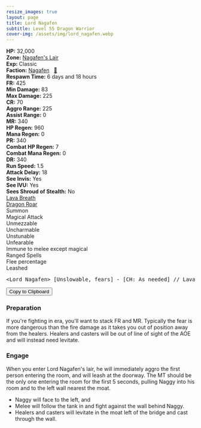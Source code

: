 ```yaml
---
resize_images: true
layout: page
title: Lord Nagafen
subtitle: Level 55 Dragon Warrior
cover-img: /assets/img/lord_nagafen.webp
---
```


<div class="info-section">
<div class="info-item"><strong>HP:</strong> 32,000</div>
<div class="info-item"><strong>Zone:</strong> <a href="https://www.pqdi.cc/zone/32" target="_blank">Nagafen's Lair</a></div>
<div class="info-item"><strong>Exp:</strong> Classic</div>
<div class="info-item"><strong>Faction:</strong> <a href="https://www.pqdi.cc/faction/249" target="_blank">Nagafen</a>&nbsp;&nbsp;&nbsp;<a href="https://www.pqdi.cc/npc/32040" target="_blank" title="View NPC on PQDI">🔗</a></div>
</div>

<div class="info-lockout">
<div class="info-lockoutitem"><strong>Respawn Time:</strong> 6 days and 18 hours</div>
</div>

<div class="stats-grid">
<div class="stats-row">
<div class="stats-cell"><strong>FR:</strong> 425</div>
<div class="stats-cell"><strong>Min Damage:</strong> 83</div>
<div class="stats-cell"><strong>Max Damage:</strong> 225</div>
</div>
<div class="stats-row">
<div class="stats-cell"><strong>CR:</strong> 70</div>
<div class="stats-cell"><strong>Aggro Range:</strong> 225</div>
<div class="stats-cell"><strong>Assist Range:</strong> 0</div>
</div>
<div class="stats-row">
<div class="stats-cell"><strong>MR:</strong> 340</div>
<div class="stats-cell"><strong>HP Regen:</strong> 960</div>
<div class="stats-cell"><strong>Mana Regen:</strong> 0</div>
</div>
<div class="stats-row">
<div class="stats-cell"><strong>PR:</strong> 340</div>
<div class="stats-cell"><strong>Combat HP Regen:</strong> 7</div>
<div class="stats-cell"><strong>Combat Mana Regen:</strong> 0</div>
</div>
<div class="stats-row">
<div class="stats-cell"><strong>DR:</strong> 340</div>
<div class="stats-cell"><strong>Run Speed:</strong> 1.5</div>
<div class="stats-cell"><strong>Attack Delay:</strong> 18</div>
</div>
<div class="stats-row">
<div class="stats-cell"><strong>See Invis:</strong> Yes</div>
<div class="stats-cell"><strong>See IVU:</strong> Yes</div>
<div class="stats-cell"><strong>Sees Shroud of Stealth:</strong> No</div>
</div>
</div>

<div class="spell-grid">
<div class="spell-cell"><a href="https://www.pqdi.cc/spell/861" target="_blank">Lava Breath</a></div>
<div class="spell-cell"><a href="https://www.pqdi.cc/spell/981" target="_blank">Dragon Roar</a></div>
</div>

<div class="ability-grid">
<div class="ability-cell">Summon</div>
<div class="ability-cell">Magical Attack</div>
<div class="ability-cell">Unmezzable</div>
<div class="ability-cell">Uncharmable</div>
<div class="ability-cell">Unstunable</div>
<div class="ability-cell">Unfearable</div>
<div class="ability-cell">Immune to melee except magical</div>
<div class="ability-cell">Ranged Spells</div>
<div class="ability-cell">Flee percentage</div>
<div class="ability-cell">Leashed</div>
</div>

<div class="copy-text-container"><pre class="copy-text-content" id="nagafen-text">&lt;Lord Nagafen&gt; [Unslowable, fears] - [CH: As needed] // Lava Breath (PBAOE, 300 rng FR, 0 check, 12s CD): 500 dmg AOE + 1 slot dispel // Dragon Roar (PBAOE, 300 rng, MR, -150 check, 36s CD): 18s max duration fear | **Keep junk buff in top slot**</pre><button class="copy-button" onclick="copyText('nagafen-text')">Copy to Clipboard</button></div>

### Preparation
If you're fighting in era, you'll want to stack FR and MR. Typically the fear is more dangerous than the fire damage as it takes you out of position away from the healers. Healers and casters will be out of line of sight of the AOE and will instead need levitate.

### Engage
When you enter Lord Nagafen's lair, he will immediately aggro the first person entering the room, and will leash at the doorway. The MT should be the only one entering the room for the first 5 seconds, pulling Naggy into his room and to the left wall nearest the moat. 

- Naggy will face to the left, and 
- Melee will follow the tank in and fight against the wall behind Naggy.
- Healers and casters will levitate in the moat left of the bridge and cast through the wall.
